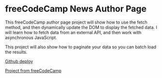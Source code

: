 # freeCodeCamp News Author Page

This freeCodeCamp author page project will show how to use the fetch method, and then dynamically update the DOM to display the fetched data. I will learn how to fetch data from an external API, and then work with asynchronous JavaScript.

This project will also show how to paginate your data so you can batch load the results.

[Github deploy](https://lquesadam.github.io/freeCodeCamp-News-Author-Page/)

[Project from freeCodeCamp](https://www.freecodecamp.org/espanol/learn/javascript-algorithms-and-data-structures-v8/learn-fetch-and-promises-by-building-an-fcc-authors-page/step-1)